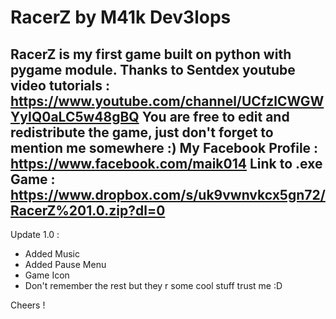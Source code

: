 # RacerZ by M41k Dev3lops

RacerZ is my first game built on python with pygame module.
Thanks to Sentdex youtube video tutorials : https://www.youtube.com/channel/UCfzlCWGWYyIQ0aLC5w48gBQ
You are free to edit and redistribute the game, just don't forget to mention me somewhere :)
My Facebook Profile : https://www.facebook.com/maik014
Link to .exe Game : https://www.dropbox.com/s/uk9vwnvkcx5gn72/RacerZ%201.0.zip?dl=0
--------------------------------------------------------------

Update 1.0 :

- Added Music
- Added Pause Menu
- Game Icon
- Don't remember the rest but they r some cool stuff trust me :D

Cheers !
